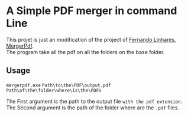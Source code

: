 # A Simple PDF merger in command Line
This projet is just an modification of the project of [Fernando Linhares](https://github.com/Fernando-Linhares), [MergerPdf](https://github.com/Fernando-Linhares/MergerPdf).  
The program take all the pdf on all the folders on the base folder.
## Usage

`mergerpdf.exe` `Path\to\the\PDF\output.pdf` `Path\of\the\folder\where\is\the\PDFs`

The First argument is the path to the output file `with the pdf extension`.  
The Second argument is the path of the folder where are the `.pdf` files.
